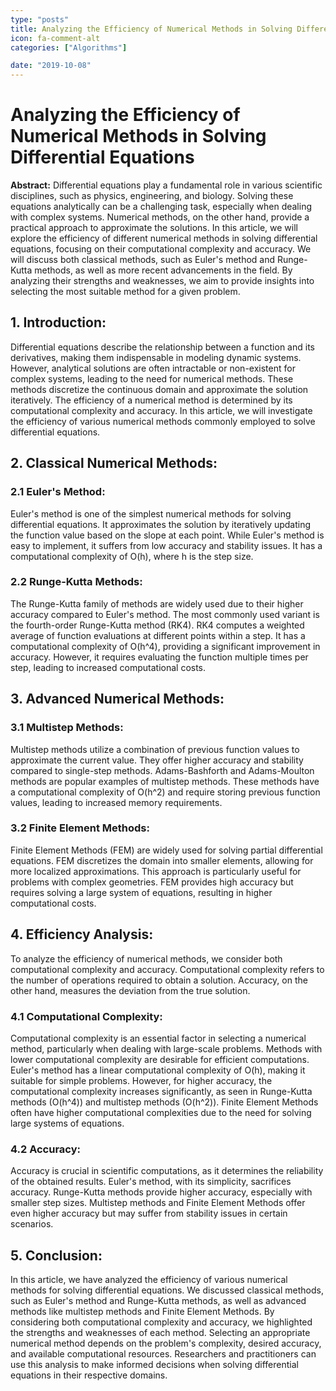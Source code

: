 ```yaml
---
type: "posts"
title: Analyzing the Efficiency of Numerical Methods in Solving Differential Equations
icon: fa-comment-alt
categories: ["Algorithms"]

date: "2019-10-08"
---
```




# Analyzing the Efficiency of Numerical Methods in Solving Differential Equations

**Abstract:**
Differential equations play a fundamental role in various scientific disciplines, such as physics, engineering, and biology. Solving these equations analytically can be a challenging task, especially when dealing with complex systems. Numerical methods, on the other hand, provide a practical approach to approximate the solutions. In this article, we will explore the efficiency of different numerical methods in solving differential equations, focusing on their computational complexity and accuracy. We will discuss both classical methods, such as Euler's method and Runge-Kutta methods, as well as more recent advancements in the field. By analyzing their strengths and weaknesses, we aim to provide insights into selecting the most suitable method for a given problem.

## 1. Introduction:
Differential equations describe the relationship between a function and its derivatives, making them indispensable in modeling dynamic systems. However, analytical solutions are often intractable or non-existent for complex systems, leading to the need for numerical methods. These methods discretize the continuous domain and approximate the solution iteratively. The efficiency of a numerical method is determined by its computational complexity and accuracy. In this article, we will investigate the efficiency of various numerical methods commonly employed to solve differential equations.

## 2. Classical Numerical Methods:
### 2.1 Euler's Method:
Euler's method is one of the simplest numerical methods for solving differential equations. It approximates the solution by iteratively updating the function value based on the slope at each point. While Euler's method is easy to implement, it suffers from low accuracy and stability issues. It has a computational complexity of O(h), where h is the step size.

### 2.2 Runge-Kutta Methods:
The Runge-Kutta family of methods are widely used due to their higher accuracy compared to Euler's method. The most commonly used variant is the fourth-order Runge-Kutta method (RK4). RK4 computes a weighted average of function evaluations at different points within a step. It has a computational complexity of O(h^4), providing a significant improvement in accuracy. However, it requires evaluating the function multiple times per step, leading to increased computational costs.

## 3. Advanced Numerical Methods:
### 3.1 Multistep Methods:
Multistep methods utilize a combination of previous function values to approximate the current value. They offer higher accuracy and stability compared to single-step methods. Adams-Bashforth and Adams-Moulton methods are popular examples of multistep methods. These methods have a computational complexity of O(h^2) and require storing previous function values, leading to increased memory requirements.

### 3.2 Finite Element Methods:
Finite Element Methods (FEM) are widely used for solving partial differential equations. FEM discretizes the domain into smaller elements, allowing for more localized approximations. This approach is particularly useful for problems with complex geometries. FEM provides high accuracy but requires solving a large system of equations, resulting in higher computational costs.

## 4. Efficiency Analysis:
To analyze the efficiency of numerical methods, we consider both computational complexity and accuracy. Computational complexity refers to the number of operations required to obtain a solution. Accuracy, on the other hand, measures the deviation from the true solution.

### 4.1 Computational Complexity:
Computational complexity is an essential factor in selecting a numerical method, particularly when dealing with large-scale problems. Methods with lower computational complexity are desirable for efficient computations. Euler's method has a linear computational complexity of O(h), making it suitable for simple problems. However, for higher accuracy, the computational complexity increases significantly, as seen in Runge-Kutta methods (O(h^4)) and multistep methods (O(h^2)). Finite Element Methods often have higher computational complexities due to the need for solving large systems of equations.

### 4.2 Accuracy:
Accuracy is crucial in scientific computations, as it determines the reliability of the obtained results. Euler's method, with its simplicity, sacrifices accuracy. Runge-Kutta methods provide higher accuracy, especially with smaller step sizes. Multistep methods and Finite Element Methods offer even higher accuracy but may suffer from stability issues in certain scenarios.

## 5. Conclusion:
In this article, we have analyzed the efficiency of various numerical methods for solving differential equations. We discussed classical methods, such as Euler's method and Runge-Kutta methods, as well as advanced methods like multistep methods and Finite Element Methods. By considering both computational complexity and accuracy, we highlighted the strengths and weaknesses of each method. Selecting an appropriate numerical method depends on the problem's complexity, desired accuracy, and available computational resources. Researchers and practitioners can use this analysis to make informed decisions when solving differential equations in their respective domains.